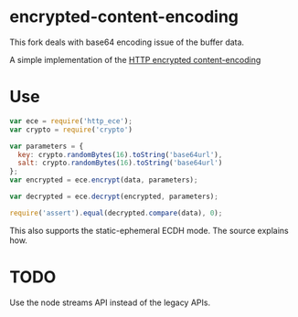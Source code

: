 # encrypted-content-encoding

This fork deals with base64 encoding issue of the buffer data.

A simple implementation of the [HTTP encrypted
content-encoding](https://tools.ietf.org/html/rfc8188)

# Use

```js
var ece = require('http_ece');
var crypto = require('crypto')

var parameters = {
  key: crypto.randomBytes(16).toString('base64url'),
  salt: crypto.randomBytes(16).toString('base64url')
};
var encrypted = ece.encrypt(data, parameters);

var decrypted = ece.decrypt(encrypted, parameters);

require('assert').equal(decrypted.compare(data), 0);
```

This also supports the static-ephemeral ECDH mode.  The source explains how.

# TODO

Use the node streams API instead of the legacy APIs.
